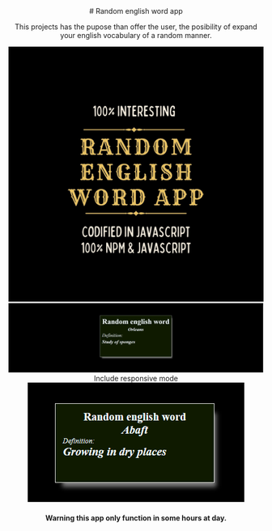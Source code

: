 <center># Random english word app<center>

This projects has the pupose than offer the user, the posibility of expand your english vocabulary of a random manner.

<img src="./Images/Cover.jpg">

<img src="./Images/app_2.jpg.png">

<center>Include responsive mode</center>

<img src="./Images/app.jpg.png">

<h4>Warning this app only function in some hours at day.<h4>